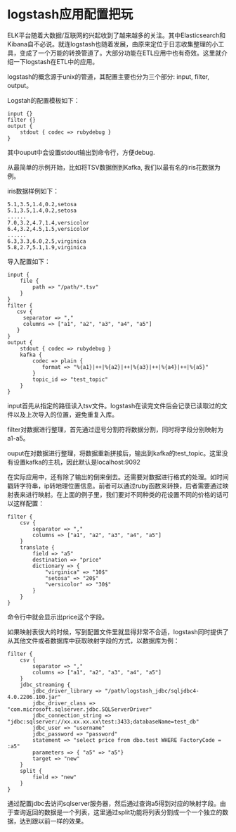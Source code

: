 logstash应用配置把玩
==============================
ELK平台随着大数据/互联网的兴起收到了越来越多的关注。其中Elasticsearch和Kibana自不必说。就连logstash也随着发展，由原来定位于日志收集整理的小工具，变成了一个万能的转换管道了。大部分功能在ETL应用中也有奇效。这里就介绍一下logstash在ETL中的应用。

logstash的概念源于unix的管道，其配置主要也分为三个部分: input, filter, output。

Logstah的配置模板如下：

    input {}
    filter {}
    output {
        stdout { codec => rubydebug }
    }

其中ouput中会设置stdout输出到命令行，方便debug.

从最简单的示例开始，比如将TSV数据倒到Kafka, 我们以最有名的iris花数据为例。

iris数据样例如下：

    5.1,3.5,1.4,0.2,setosa
    5.1,3.5,1.4,0.2,setosa
    ......
    7.0,3.2,4.7,1.4,versicolor
    6.4,3.2,4.5,1.5,versicolor     
    ......
    6.3,3.3,6.0,2.5,virginica
    5.8,2.7,5.1,1.9,virginica

导入配置如下：

    input {
        file {
            path => "/path/*.tsv"
        }
    }
    filter {
       csv {
         separator => ","
         columns => ["a1", "a2", "a3", "a4", "a5"]
       }
    }
    output {
        stdout { codec => rubydebug }
        kafka {
            codec => plain {
               format => "%{a1}|++|%{a2}|++|%{a3}|++|%{a4}|++|%{a5}"
            }
            topic_id => "test_topic"
        }
    }    

input首先从指定的路径读入tsv文件。logstash在读完文件后会记录已读取过的文件以及上次导入的位置，避免重复入库。

filter对数据进行整理，首先通过逗号分割符将数据分割，同时将字段分别映射为a1-a5。

ouput在对数据进行整理，将数据重新拼接后，输出到kafka的test_topic。这里没有设置kafka的主机，因此默认是localhost:9092

在实际应用中，还有除了输出的倒来倒去。还需要对数据进行格式的处理。如时间戳转字符串，ip转地理位置信息。前者可以通过ruby函数来转换，后者需要通过映射表来进行映射。在上面的例子里，我们要对不同种类的花设置不同的价格的话可以这样配置：

    filter {
        csv {
            separator => ","
            columns => ["a1", "a2", "a3", "a4", "a5"]
        }
        translate {
            field => "a5"
            destination => "price"
            dictionary => {
                "virginica" => "10$"
                "setosa" => "20$"
                "versicolor" => "30$"
            }
        }
    }

命令行中就会显示出price这个字段。

如果映射表很大的时候，写到配置文件里就显得非常不合适，logstash同时提供了从其他文件或者数据库中获取映射字段的方式，以数据库为例：

    filter {
        csv {
            separator => ","
            columns => ["a1", "a2", "a3", "a4", "a5"]
        }
        jdbc_streaming {
            jdbc_driver_library => "/path/logstash_jdbc/sqljdbc4-4.0.2206.100.jar"
            jdbc_driver_class => "com.microsoft.sqlserver.jdbc.SQLServerDriver"
            jdbc_connection_string => "jdbc:sqlserver://xx.xx.xx.xx\test:3433;databaseName=test_db"
            jdbc_user => "username"
            jdbc_password => "password"
            statement => "select price from dbo.test WHERE FactoryCode = :a5"
            parameters => { "a5" => "a5"}
            target => "new"
        }
        split {
            field => "new"
        }
    }

通过配置jdbc去访问sqlserver服务器，然后通过查询a5得到对应的映射字段。由于查询返回的数据是一个列表，这里通过split功能将列表分割成一个一个独立的数据，达到跟以前一样的效果。




